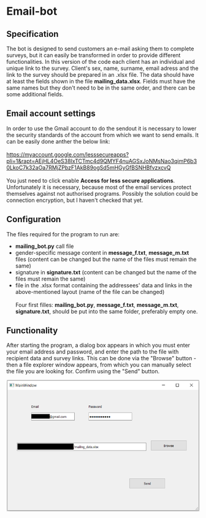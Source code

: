 # Email-bot
## Specification
The bot is designed to send customers an e-mail asking them to complete surveys, but it can easily be transformed in order to provide different functionalities.
In this version of the code each client has an individual and unique link to the survey. Client's sex, name, surname, email adress and the link to the survey should be prepared in an .xlsx file. The data should have at least the fields shown in the file **mailing_data.xlsx**. Fields must have the same names but they don't need to be in the same order, and there can be some additional fields.
## Email account settings
In order to use the Gmail account to do the sendout it is necessary to lower the security standards of the account from which we want to send emails.
It can be easily done anther the below link:\
\
https://myaccount.google.com/lesssecureapps?pli=1&rapt=AEjHL4OeS38IxTCTmc4d9QMYF4nuAGSxJoNMsNao3qimP6b30LkoC7k32aOa7RMjZPbzF1AkB89ogSd5mHGyGfBSNHBfvzxcvQ \
\
You just need to click enable **Access for less secure applications**.
Unfortunately it is necessary, because most of the email services protect themselves against not authorised programs. Possibly the solution could be connection encryption, but I haven't checked that yet.
## Configuration
The files required for the program to run are:
- **mailing_bot.py** call file
- gender-specific message content in **message_f.txt**, **message_m.txt** files (content can be changed but the name of the files must remain the same)
- signature in **signature.txt** (content can be changed but the name of the files must remain the same)
- file in the .xlsx format containing the addressees' data and links in the above-mentioned layout (name of the file can be changed)
\
\
Four first filles: **mailing_bot.py**, **message_f.txt**, **message_m.txt**, **signature.txt**, should be put into the same folder, preferably empty one.
## Functionality
After starting the program, a dialog box appears in which you must enter your email address and password, and enter the path to the file with recipient data and survey links. This can be done via the "Browse" button - then a file explorer window appears, from which you can manually select the file you are looking for. Confirm using the "Send" button.


<img src = "images/MainWindow_image.png" width = "534" height = "343">
